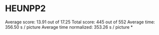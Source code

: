 # HEUNPP2

Average score:	13.91	out of 17.25
Total score:	445	out of 552
Average time: 	356.50	s / picture
Average time normalized:	353.26	s / picture *

